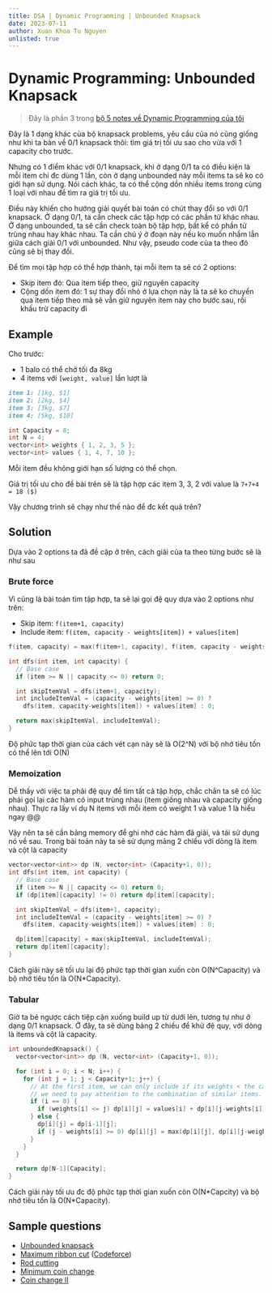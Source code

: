 ```yaml
---
title: DSA | Dynamic Programming | Unbounded Knapsack
date: 2023-07-11
author: Xuan Khoa Tu Nguyen
unlisted: true
---
```


# Dynamic Programming: Unbounded Knapsack

> Đây là phần 3 trong [bộ 5 notes về Dynamic Programming của tôi](/dsa/dynamic-programming)

Đây là 1 dạng khác của bộ knapsack problems, yêu cầu của nó cũng giống như khi ta bàn về
0/1 knapsack thôi: tìm giá trị tối ưu sao cho vừa với 1 capacity cho trước.

Nhưng có 1 điểm khác với 0/1 knapsack, khi ở dạng 0/1 ta có điều kiện là mỗi item chỉ đc dùng 1 lần,
còn ở dạng unbounded này mỗi items ta sẽ ko có giới hạn sử dụng. Nói cách khác, ta có thể cộng dồn
nhiều items trong cùng 1 loại với nhau để tìm ra giá trị tối ưu.

Điều này khiến cho hướng giải quyết bài toán có chút thay đổi so với 0/1 knapsack. Ở dạng 0/1, ta
cần check các tập hợp có các phần tử khác nhau. Ở dạng unbounded, ta sẽ cần check toàn bộ tập hợp,
bất kể có phần tử trùng nhau hay khác nhau. Ta cần chú ý ở đoạn này nếu ko muốn nhầm lẫn giữa cách
giải 0/1 với unbounded. Như vậy, pseudo code của ta theo đó cũng sẽ bị thay đổi.

Để tìm mọi tập hợp có thể hợp thành, tại mỗi item ta sẽ có 2 options:

- Skip item đó: Qua item tiếp theo, giữ nguyên capacity
- Cộng dồn item đó: 1 sự thay đổi nhỏ ở lựa chọn này là ta sẽ ko chuyển qua item tiếp theo mà sẽ vẫn
giữ nguyên item này cho bước sau, rồi khấu trừ capacity đi

## Example

Cho trước:

- 1 balo có thể chở tối đa 8kg
- 4 items với `[weight, value]` lần lượt là

```md
item 1: [1kg, $1]
item 2: [2kg, $4]
item 3: [3kg, $7]
item 4: [5kg, $10]
```

```cpp
int Capacity = 8;
int N = 4;
vector<int> weights { 1, 2, 3, 5 };
vector<int> values { 1, 4, 7, 10 };
```

Mỗi item đều không giới hạn số lượng có thể chọn.

Giá trị tối ưu cho đề bài trên sẽ là tập hợp các item 3, 3, 2 với value là `7+7+4 = 18 ($)`

Vậy chương trình sẽ chạy như thế nào để đc kết quả trên?

## Solution

Dựa vào 2 options ta đã đề cập ở trên, cách giải của ta theo từng bước sẽ là như sau

### Brute force

Vì cũng là bài toán tìm tập hợp, ta sẽ lại gọi đệ quy dựa vào 2 options như trên:

- Skip item: `f(item+1, capacity)`
- Include item: `f(item, capacity - weights[item]) + values[item]`

```cpp
f(item, capacity) = max(f(item+1, capacity), f(item, capacity - weights[item]) + values[item])
```

```cpp
int dfs(int item, int capacity) {
  // Base case
  if (item >= N || capacity <= 0) return 0;

  int skipItemVal = dfs(item+1, capacity);
  int includeItemVal = (capacity - weights[item] >= 0) ?
    dfs(item, capacity-weights[item]) + values[item] : 0;

  return max(skipItemVal, includeItemVal);
}
```

Độ phức tạp thời gian của cách vét cạn này sẽ là O(2^N) với bộ nhớ tiêu tốn có thể lên tới O(N)

### Memoization

Dễ thấy với việc ta phải đệ quy để tìm tất cả tập hợp, chắc chắn ta sẽ có lúc phải gọi lại các hàm
có input trùng nhau (item giống nhau và capacity giống nhau). Thực ra lấy ví dụ N items với mỗi item
có weight 1 và value 1 là hiểu ngay @@

Vậy nên ta sẽ cần bảng memory để ghi nhớ các hàm đã giải, và tái sử dụng nó về sau. Trong bài toán
này ta sẽ sử dụng mảng 2 chiều với dòng là item và cột là capacity

```cpp
vector<vector<int>> dp (N, vector<int> (Capacity+1, 0));
int dfs(int item, int capacity) {
  // Base case
  if (item >= N || capacity <= 0) return 0;
  if (dp[item][capacity] != 0) return dp[item][capacity];

  int skipItemVal = dfs(item+1, capacity);
  int includeItemVal = (capacity - weights[item] >= 0) ?
    dfs(item, capacity-weights[item]) + values[item] : 0;

  dp[item][capacity] = max(skipItemVal, includeItemVal);
  return dp[item][capacity];
}
```

Cách giải này sẽ tối ưu lại độ phức tạp thời gian xuốn còn O(N^Capacity) và bộ nhớ tiêu tốn là O(N\*Capacity).

### Tabular

Giờ ta bẻ ngược cách tiệp cận xuống build up từ dưới lên, tương tự như ở dạng 0/1 knapsack. Ở đây,
ta sẽ dùng bảng 2 chiều để khử đệ quy, với dòng là items và cột là capacity.

```cpp
int unboundedKnapsack() {
  vector<vector<int>> dp (N, vector<int> (Capacity+1, 0));

  for (int i = 0; i < N; i++) {
    for (int j = 1; j < Capacity+1; j++) {
      // At the first item, we can only include if its weights < the capacity, and
      // we need to pay attention to the combination of similar items.
      if (i == 0) {
        if (weights[i] <= j) dp[i][j] = values[i] + dp[i][j-weights[i]];
      } else {
        dp[i][j] = dp[i-1][j];
        if (j - weights[i] >= 0) dp[i][j] = max(dp[i][j], dp[i][j-weights[i]]+values[i]);
      }
    }
  }

  return dp[N-1][Capacity];
}
```

Cách giải này tối ưu đc độ phức tạp thời gian xuốn còn O(N\*Capcity) và bộ nhớ tiêu tốn là O(N\*Capacity).

## Sample questions

- [Unbounded knapsack](https://www.geeksforgeeks.org/unbounded-knapsack-repetition-items-allowed/)
- [Maximum ribbon cut](https://www.geeksforgeeks.org/maximum-product-cutting-dp-36/) ([Codeforce](https://codeforces.com/problemset/problem/189/A))
- [Rod cutting](https://www.interviewbit.com/blog/rod-cutting-problem/)
- [Minimum coin change](https://leetcode.com/problems/coin-change/)
- [Coin change II](https://leetcode.com/problems/coin-change-ii/)
